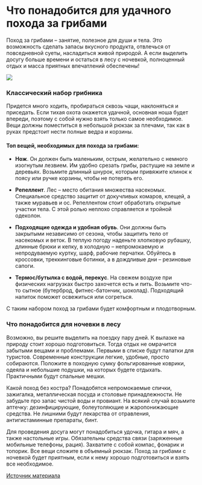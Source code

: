 # Что понадобится для удачного похода за грибами
Поход за грибами – занятие, полезное для души и тела. Это возможность сделать запасы вкусного продукта, отвлечься от повседневной суеты, насладиться живой природой. А если выделить досугу больше времени и остаться в лесу с ночевкой, полноценный отдых и масса приятных впечатлений обеспечены!

![](https://godsplanet.ru/wp-content/uploads/2022/06/polskii-grib.jpeg)

### Классический набор грибника
Придется много ходить, пробираться сквозь чащи, наклоняться и приседать. Если тихая охота окажется удачной, основная ноша будет впереди, поэтому с собой нужно взять только самое необходимое. Вещи должны поместиться в небольшой рюкзак за плечами, так как в руках предстоит нести полные ведра и корзины.
#### Топ вещей, необходимых для похода за грибами:

* __Нож__. Он должен быть маленьким, острым, желательно с немного изогнутым лезвием. Им удобно срезать грибы, растущие на земле и деревьях. Возьмите длинный шнурок, которым привяжите клинок к поясу или ручке корзины, чтобы не потерять его.

* __Репеллент__. Лес – место обитания множества насекомых. Специальное средство защитит от докучливых комаров, клещей, а также муравьев и ос. Репеллентом стоит обработать открытые участки тела. С этой ролью неплохо справляется и тройной одеколон.

* __Подходящие одежда и удобная обувь__. Они должны быть закрытыми независимо от сезона, чтобы защитить тело от насекомых и веток. В теплую погоду наденьте хлопковую рубашку, длинные брюки и кепку, в холодную – непромокаемую и непродуваемую куртку, шарф, рабочие перчатки. Обуйтесь в кроссовки, треккинговые ботинки, а в дождливые дни – резиновые сапоги.

* __Термос/бутылка с водой, перекус__. На свежем воздухе при физических нагрузках быстро захочется есть и пить. Возьмите что-то сытное (бутерброд, фитнес-батончик, шоколад). Подходящий напиток поможет освежиться или согреться.

С таким набором поход за грибами будет комфортным и плодотворным.

### Что понадобится для ночевки в лесу

Возможно, вы решите выделить на поездку пару дней. К вылазке на природу стоит хорошо подготовиться. Тогда отдых не омрачится забытыми вещами и проблемами. Первыми в списке будут палатки для туристов. Современные конструкции легкие, удобные, просто собираются. Положите в походную сумку фольгированные коврики, одеяла и небольшие подушки, на которых будете отдыхать. Практичными будут спальные мешки.

Какой поход без костра? Понадобятся непромокаемые спички, зажигалка, металлическая посуда и столовые принадлежности. Не забудьте про запас чистой воды и провиант. На всякий случай возьмите аптечку: дезинфицирующие, болеутоляющие и жаропонижающие средства. Не лишними будут лекарства от отравления, антигистаминные препараты, бинт.

Для проведения досуга могут понадобиться удочка, гитара и мяч, а также настольные игры. Обязательны средства связи (заряженные мобильные телефоны, рация). Захватите с собой компас, фонарик и топорик. Все вещи сложите в объемный рюкзак. Поход за грибами с ночевкой будет приятным, если к нему хорошо подготовиться и взять все необходимое.

[Источник материала](https://wikigrib.ru/chto-ponadobitsya-dlya-udachnogo-pohoda-za-gribami-s-nochevkoj/)